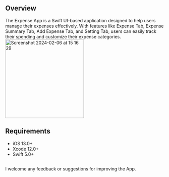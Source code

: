 ## Overview
The Expense App is a Swift UI-based application designed to help users manage their expenses effectively. With features like Expense Tab, Expense Summary Tab, Add Expense Tab, and Setting Tab, users can easily track their spending and customize their expense categories.
<img width="249" alt="Screenshot 2024-02-06 at 15 16 29" src="https://github.com/Dirisu/mySpending/assets/90407212/85e4045a-5880-4447-9851-8900f0a96efa">


## Requirements
- iOS 13.0+
- Xcode 12.0+
- Swift 5.0+

##

I welcome any feedback or suggestions for improving the App.
